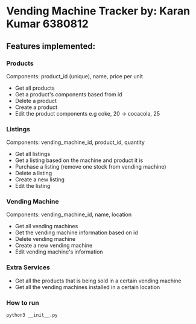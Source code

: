 # Vending Machine Tracker by: Karan Kumar 6380812

## Features implemented:

### Products
Components: product_id (unique), name, price per unit
- Get all products 
- Get a product's components based from id
- Delete a product
- Create a product
- Edit the product components e.g coke, 20 -> cocacola, 25


### Listings 
Components: vending_machine_id, product_id, quantity
- Get all listings
- Get a listing based on the machine and product it is
- Purchase a listing (remove one stock from vending machine)
- Delete a listing
- Create a new listing 
- Edit the listing

### Vending Machine
Components: vending_machine_id, name, location
- Get all vending machines
- Get the vending machine information based on id
- Delete vending machine
- Create a new vending machine
- Edit vending machine's information


### Extra Services 
- Get all the products that is being sold in a certain vending machine
- Get all the vending machines installed in a certain location

### How to run
`python3 __init__.py`
